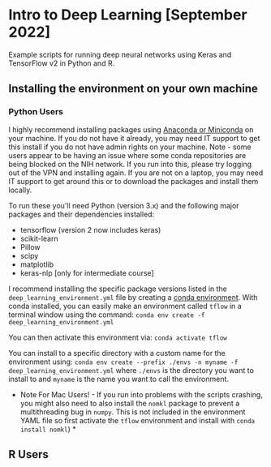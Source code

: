 # Intro to Deep Learning [September 2022]

Example scripts for running deep neural networks using Keras and TensorFlow v2 in Python and R.

## Installing the environment on your own machine

### Python Users

I highly recommend installing packages using [Anaconda or Miniconda](https://repo.anaconda.com/) on your machine. If you do not have it already, you may need IT support to get this install if you do not have admin rights on your machine. Note - some users appear to be having an issue where some conda repositories are being blocked on the NIH network. If you run into this, please try logging out of the VPN and installing again. If you are not on a laptop, you may need IT support to get around this or to download the packages and install them locally.


To run these you'll need Python (version 3.x) and the following major packages and their dependencies installed:
  * tensorflow (version 2 now includes keras)
  * scikit-learn
  * Pillow
  * scipy
  * matplotlib
  * keras-nlp [only for intermediate course]
 
I recommend installing the specific package versions listed in the `deep_learning_environment.yml` file by creating a [conda environment](https://conda.io/projects/conda/en/latest/user-guide/tasks/manage-environments.html). With conda installed, you can easily make an environment called `tflow` in a terminal window using the command: `conda env create -f deep_learning_environment.yml`

You can then activate this environment via: `conda activate tflow`

You can install to a specific directory with a custom name for the environment using: `conda env create --prefix ./envs -n myname -f deep_learning_environment.yml`  where `./envs` is the directory you want to install to and `myname` is the name you want to call the environment. 

* Note For Mac Users! - If you run into problems with the scripts crashing, you might also need to also install the `nomkl` package to prevent a multithreading bug in `numpy`. This is not included in the environment YAML file so first activate the `tflow` environment and install with `conda install nomkl`) *

## R Users
